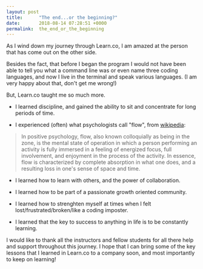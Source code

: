 ```yaml
---
layout: post
title:      "The end...or the beginning?"
date:       2018-08-14 07:28:51 +0000
permalink:  the_end_or_the_beginning
---
```



As I wind down my journey through Learn.co, I am amazed at the person that has come out on the other side.

Besides the fact, that before I began the program I would not have been able to tell you what a command line was or even name three coding languages, and now I live in the terminal and speak various  languages. (I am very happy about that, don't get me wrong!)

But, Learn.co taught me so much more. 

* I learned discipline, and gained the ability to sit and concentrate for long periods of time.

* I experienced (often) what psychologists call "flow", from [wikipedia](https://en.wikipedia.org/wiki/Flow_(psychology)):

> In positive psychology, flow, also known colloquially as being in the zone, is the mental state of operation in which a person performing an activity is fully immersed in a feeling of energized focus, full involvement, and enjoyment in the process of the activity. In essence, flow is characterized by complete absorption in what one does, and a resulting loss in one's sense of space and time.

* I learned how to learn with others, and the power of collaboration.

* I learned how to be part of a passionate growth oriented community.

* I learned how to strenghten myself at times when I felt lost/frustrated/broken/like a coding imposter.

* I learned that the key to success to anything in life is to be constantly learning.

I would like to thank all the instructors and fellow students for all there help and support throughout this journey. I hope that I can bring some of the key lessons that I learned in Learn.co to a company soon, and most importantly to keep on learning!




